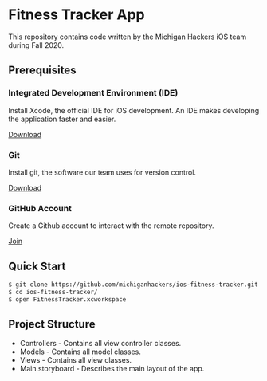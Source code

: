 # Fitness Tracker App
This repository contains code written by the Michigan Hackers iOS team
during Fall 2020.

## Prerequisites
### Integrated Development Environment (IDE)
Install Xcode, the official IDE for iOS development.
An IDE makes developing the application faster and easier.

[Download](https://developer.apple.com/xcode/)

### Git
Install git, the software our team uses for version control.

[Download](https://git-scm.com/downloads)

### GitHub Account
Create a Github account to interact with the remote repository.

[Join](https://github.com/join)

## Quick Start
```sh
$ git clone https://github.com/michiganhackers/ios-fitness-tracker.git
$ cd ios-fitness-tracker/
$ open FitnessTracker.xcworkspace
```

## Project Structure

 - Controllers - Contains all view controller classes.
 - Models - Contains all model classes.
 - Views - Contains all view classes.
 - Main.storyboard - Describes the main layout of the app.

